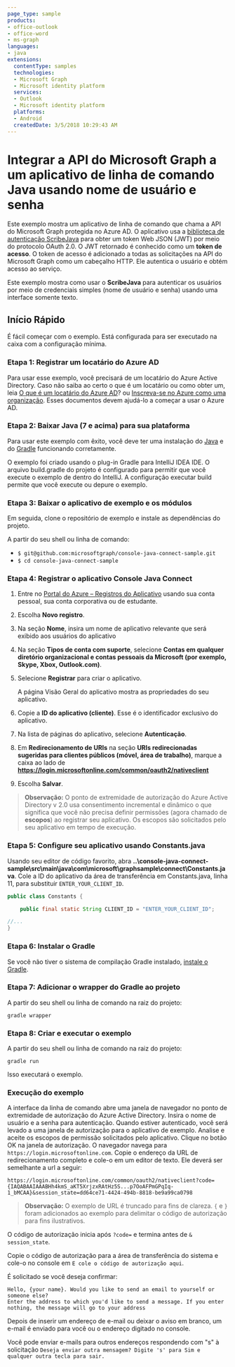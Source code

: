```yaml
---
page_type: sample
products:
- office-outlook
- office-word
- ms-graph
languages:
- java
extensions:
  contentType: samples
  technologies:
  - Microsoft Graph 
  - Microsoft identity platform
  services:
  - Outlook
  - Microsoft identity platform
  platforms:
  - Android
  createdDate: 3/5/2018 10:29:43 AM
---
```

# Integrar a API do Microsoft Graph a um aplicativo de linha de comando Java usando nome de usuário e senha

Este exemplo mostra um aplicativo de linha de comando que chama a API do Microsoft Graph protegida no Azure AD. O aplicativo usa a [biblioteca de autenticação ScribeJava](https://github.com/scribejava/scribejava) para obter um token Web JSON (JWT) por meio do protocolo OAuth 2.0. O JWT retornado é conhecido como um **token de acesso**. O token de acesso é adicionado a todas as solicitações na API do Microsoft Graph como um cabeçalho HTTP. Ele autentica o usuário e obtém acesso ao serviço.

Este exemplo mostra como usar o **ScribeJava** para autenticar os usuários por meio de credenciais simples (nome de usuário e senha) usando uma interface somente texto.

## Início Rápido

É fácil começar com o exemplo. Está configurada para ser executado na caixa com a configuração mínima.

### Etapa 1: Registrar um locatário do Azure AD

Para usar esse exemplo, você precisará de um locatário do Azure Active Directory. Caso não saiba ao certo o que é um locatário ou como obter um, leia [O que é um locatário do Azure AD](http://technet.microsoft.com/library/jj573650.aspx)? ou [Inscreva-se no Azure como uma organização](http://azure.microsoft.com/documentation/articles/sign-up-organization/). Esses documentos devem ajudá-lo a começar a usar o Azure AD.

### Etapa 2: Baixar Java (7 e acima) para sua plataforma

Para usar este exemplo com êxito, você deve ter uma instalação do [Java](http://www.oracle.com/technetwork/java/javase/downloads/index.html) e do [Gradle](https://gradle.org/) funcionando corretamente.

O exemplo foi criado usando o plug-in Gradle para IntelliJ IDEA IDE. O arquivo build.gradle do projeto é configurado para permitir que você execute o exemplo de dentro do IntelliJ. A configuração executar build permite que você execute ou depure o exemplo.

### Etapa 3: Baixar o aplicativo de exemplo e os módulos

Em seguida, clone o repositório de exemplo e instale as dependências do projeto.

A partir do seu shell ou linha de comando:

* `$ git@github.com:microsoftgraph/console-java-connect-sample.git`
* `$ cd console-java-connect-sample`

### Etapa 4: Registrar o aplicativo Console Java Connect

1. Entre no [Portal do Azure – Registros do Aplicativo](https://go.microsoft.com/fwlink/?linkid=2083908) usando sua conta pessoal, sua conta corporativa ou de estudante.

2. Escolha **Novo registro**.

3. Na seção **Nome**, insira um nome de aplicativo relevante que será exibido aos usuários do aplicativo

1. Na seção **Tipos de conta com suporte**, selecione **Contas em qualquer diretório organizacional e contas pessoais da Microsoft (por exemplo, Skype, Xbox, Outlook.com)**.  

1. Selecione **Registrar** para criar o aplicativo. 
	
   A página Visão Geral do aplicativo mostra as propriedades do seu aplicativo.

4. Copie a **ID do aplicativo (cliente)**. Esse é o identificador exclusivo do aplicativo. 

1. Na lista de páginas do aplicativo, selecione **Autenticação**.

1. Em **Redirecionamento de URIs** na seção **URIs redirecionadas sugeridas para clientes públicos (móvel, área de trabalho)**, marque a caixa ao lado de **https://login.microsoftonline.com/common/oauth2/nativeclient**

8. Escolha **Salvar**.

> **Observação:** O ponto de extremidade de autorização do Azure Active Directory v 2.0 usa consentimento incremental e dinâmico o que significa que você não precisa definir permissões (agora chamado de **escopos**) ao registrar seu aplicativo. Os escopos são solicitados pelo seu aplicativo em tempo de execução.

### Etapa 5: Configure seu aplicativo usando Constants.java

Usando seu editor de código favorito, abra **..\\console-java-connect-sample\\src\\main\\java\\com\\microsoft\\graphsample\\connect\\Constants.java**. Cole a ID do aplicativo da área de transferência em Constants.java, linha 11, para substituir `ENTER_YOUR_CLIENT_ID`.

```java
public class Constants {

    public final static String CLIENT_ID = "ENTER_YOUR_CLIENT_ID";

//...
}
```

### Etapa 6: Instalar o Gradle

Se você não tiver o sistema de compilação Gradle instalado, [instale o Gradle](https://docs.gradle.org/4.6/userguide/installation.html).

### Etapa 7: Adicionar o wrapper do Gradle ao projeto

A partir do seu shell ou linha de comando na raiz do projeto:

```Shell
gradle wrapper
```

### Etapa 8: Criar e executar o exemplo

A partir do seu shell ou linha de comando na raiz do projeto:

```Shell
gradle run
```

Isso executará o exemplo.

### Execução do exemplo

A interface da linha de comando abre uma janela de navegador no ponto de extremidade de autorização do Azure Active Directory. Insira o nome de usuário e a senha para autenticação. Quando estiver autenticado, você será levado a uma janela de autorização para o aplicativo de exemplo. Analise e aceite os escopos de permissão solicitados pelo aplicativo. Clique no botão OK na janela de autorização. O navegador navega para `https://login.microsoftonline.com`. Copie o endereço da URL de redirecionamento completo e cole-o em um editor de texto. Ele deverá ser semelhante a url a seguir:

```http
https://login.microsoftonline.com/common/oauth2/nativeclient?code={IAQABAAIAAABHh4kmS_aKT5XrjzxRAtHz5S...p7OoAFPmGPqIq-1_bMCAA}&session_state=dd64ce71-4424-494b-8818-be9a99ca0798
```

> **Observação:** O exemplo de URL é truncado para fins de clareza. `{` e `}` foram adicionados ao exemplo para delimitar o código de autorização para fins ilustrativos.

O código de autorização inicia após `?code=` e termina antes de `& session_state`.

Copie o código de autorização para a área de transferência do sistema e cole-o no console em `E cole o código de autorização aqui`.

É solicitado se você deseja confirmar:

```Shell
Hello, {your name}. Would you like to send an email to yourself or someone else?
Enter the address to which you'd like to send a message. If you enter nothing, the message will go to your address
```

Depois de inserir um endereço de e-mail ou deixar o aviso em branco, um e-mail é enviado para você ou o endereço digitado no console.

Você pode enviar e-mails para outros endereços respondendo com "s" à solicitação `Deseja enviar outra mensagem? Digite 's' para Sim e qualquer outra tecla para sair.`
